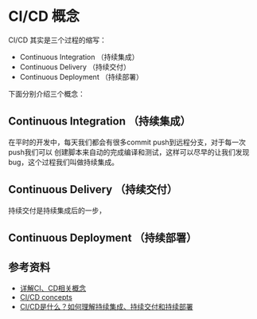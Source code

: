 # CI/CD 概念

CI/CD 其实是三个过程的缩写：

* Continuous Integration （持续集成）
* Continuous Delivery （持续交付）
* Continuous Deployment （持续部署）

下面分别介绍三个概念：

## Continuous Integration （持续集成）
在平时的开发中，每天我们都会有很多commit push到远程分支，对于每一次push我们可以
创建脚本来自动的完成编译和测试，这样可以尽早的让我们发现bug，这个过程我们叫做持续集成。

## Continuous Delivery （持续交付）
持续交付是持续集成后的一步，
## Continuous Deployment （持续部署）

## 参考资料
* [详解CI、CD相关概念](https://blog.csdn.net/sinat_35930259/article/details/79429743)
* [CI/CD concepts](https://docs.gitlab.com/ee/ci/introduction/)
* [CI/CD是什么？如何理解持续集成、持续交付和持续部署](https://www.redhat.com/zh/topics/devops/what-is-ci-cd#:~:text=%E6%8C%81%E7%BB%AD%E9%83%A8%E7%BD%B2%EF%BC%88%E5%8F%A6%E4%B8%80%E7%A7%8D,%E7%AE%A1%E9%81%93%E5%90%8E%E7%BB%AD%E9%98%B6%E6%AE%B5%E7%9A%84%E8%87%AA%E5%8A%A8%E5%8C%96%E3%80%82)